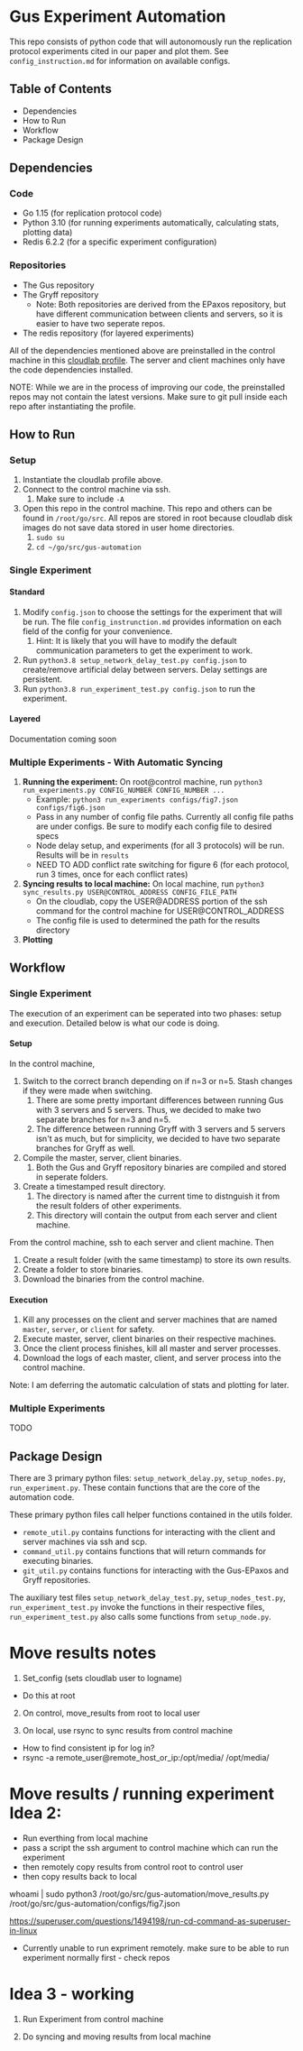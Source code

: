 # Gus Experiment Automation
This repo consists of python code that will autonomously run the replication protocol experiments cited in our paper and plot them. See `config_instruction.md` for information on available configs. 

## Table of Contents
- Dependencies
- How to Run
- Workflow
- Package Design

## Dependencies
### Code
- Go 1.15 (for replication protocol code)
- Python 3.10 (for running experiments automatically, calculating stats, plotting data)
- Redis 6.2.2 (for a specific experiment configuration)
### Repositories
- The Gus repository
- The Gryff repository 
  - Note: Both repositories are derived from the EPaxos repository, but have different communication between clients and servers, so it is easier to have two seperate repos.
- The redis repository (for layered experiments)

All of the dependencies mentioned above are preinstalled in the control machine in this [cloudlab profile](https://www.cloudlab.us/p/fff5448808f3ecb656874213ea663bd448544a7e). The server and client machines only have the code dependencies installed.

NOTE: While we are in the process of improving our code, the preinstalled repos may not contain the latest versions. Make sure to git pull inside each repo after instantiating the profile.

## How to Run
### Setup
1. Instantiate the cloudlab profile above.
2. Connect to the control machine via ssh.
   1. Make sure to include `-A` 
3. Open this repo in the control machine. This repo and others can be found in `/root/go/src`. All repos are stored in root because cloudlab disk images do not save data stored in user home directories.
   1. `sudo su`
   2. `cd ~/go/src/gus-automation`

### Single Experiment
#### Standard
1. Modify `config.json` to choose the settings for the experiment that will be run. The file `config_instrunction.md` provides information on each field of the config for your convenience. 
   1. Hint: It is likely that you will have to modify the default communication parameters to get the experiment to work.
2. Run `python3.8 setup_network_delay_test.py config.json` to create/remove artificial delay between servers. Delay settings are persistent.
3. Run `python3.8 run_experiment_test.py config.json` to run the experiment.

#### Layered
Documentation coming soon

### Multiple Experiments - With Automatic Syncing

1. **Running the experiment:** On root@control machine, run `python3 run_experiments.py CONFIG_NUMBER CONFIG_NUMBER ...`
   - Example: ```python3 run_experiments configs/fig7.json configs/fig6.json```
   - Pass in any number of config file paths. Currently all config file paths are under configs. Be sure to modify each config file to desired specs
   - Node delay setup, and experiments (for all 3 protocols) will be run. Results will be in `results` 
   - NEED TO ADD conflict rate switching for figure 6 (for each protocol, run 3 times, once for each conflict rates)
2. **Syncing results to local machine:** On local machine, run ```python3 sync_results.py USER@CONTROL_ADDRESS CONFIG_FILE_PATH```
   - On the cloudlab, copy the USER@ADDRESS portion of the ssh command for the control machine for USER@CONTROL_ADDRESS
   - The config file is used to determined the path for the results directory
3. **Plotting**


## Workflow
### Single Experiment
The execution of an experiment can be seperated into two phases: setup and execution. Detailed below is what our code is doing.

#### Setup
In the control machine,
1. Switch to the correct branch depending on if n=3 or n=5. Stash changes if they were made when switching.
   1. There are some pretty important differences between running Gus with 3 servers and 5 servers. Thus, we decided to make two separate branches for n=3 and n=5. 
   2. The difference between running Gryff with 3 servers and 5 servers isn't as much, but for simplicity, we decided to have two separate branches for Gryff as well.
2. Compile the master, server, client binaries.
   1. Both the Gus and Gryff repository binaries are compiled and stored in seperate folders.
3. Create a timestamped result directory.
   1. The directory is named after the current time to distnguish it from the result folders of other experiments.
   2. This directory will contain the output from each server and client machine.

From the control machine, ssh to each server and client machine. Then
1. Create a result folder (with the same timestamp) to store its own results.
2. Create a folder to store binaries.
3. Download the binaries from the control machine.

#### Execution
1. Kill any processes on the client and server machines that are named `master`, `server`, or `client` for safety.
2. Execute master, server, client binaries on their respective machines.
3. Once the client process finishes, kill all master and server processes.
4. Download the logs of each master, client, and server process into the control machine.

Note: I am deferring the automatic calculation of stats and plotting for later. 

### Multiple Experiments
TODO

## Package Design
There are 3 primary python files: `setup_network_delay.py`, `setup_nodes.py`, `run_experiment.py`. These contain functions that are the core of the automation code. 

These primary python files call helper functions contained in the utils folder. 
- `remote_util.py` contains functions for interacting with the client and server machines via ssh and scp. 
- `command_util.py` contains functions that will return commands for executing binaries.
- `git_util.py` contains functions for interacting with the Gus-EPaxos and Gryff repositories.

The auxiliary test files `setup_network_delay_test.py`, `setup_nodes_test.py`, `run_experiment_test.py` invoke the functions in their respective files, `run_experiment_test.py` also calls some functions from `setup_node.py`.


# Move results notes


1. Set_config (sets cloudlab user to logname)
- Do this at root 

2. On control, move_results from root to local user

3. On local, use rsync to sync results from control machine
- How to find  consistent ip for log in?
- rsync -a remote_user@remote_host_or_ip:/opt/media/ /opt/media/

# Move results / running experiment Idea 2:

- Run everthing from local machine
- pass a script the ssh argument to control machine which can run the experiment 
- then remotely copy results from control root to control user
- then copy results back to local

whoami | sudo python3 /root/go/src/gus-automation/move_results.py /root/go/src/gus-automation/configs/fig7.json

https://superuser.com/questions/1494198/run-cd-command-as-superuser-in-linux

- Currently unable to run expriment remotely. make sure to be able to run experiment normally first - check repos

# Idea 3 - working

1. Run Experiment from control machine

2. Do syncing and moving results from local machine